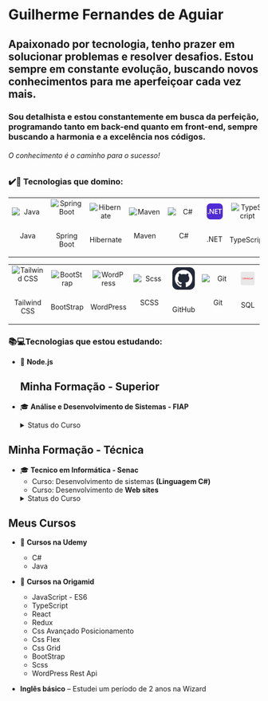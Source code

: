 # Guilherme Fernandes de Aguiar
## Apaixonado por tecnologia, tenho prazer em solucionar problemas e resolver desafios. Estou sempre em constante evolução, buscando novos conhecimentos para me aperfeiçoar cada vez mais.
### Sou detalhista e estou constantemente em busca da perfeição, programando tanto em back-end quanto em front-end, sempre buscando a harmonia e a excelência nos códigos.
###### O conhecimento é o caminho para o sucesso!

### ✔️💯 Tecnologias que domino:


<table>
  <tr>
    <td align="center">
      <img src="https://github.com/marwin1991/profile-technology-icons/blob/main/icons/java.png" style="width:64px; height:72px object-fit: contain; display: block; margin: auto;" alt="Java" /><br/>
     <p>Java</p>
    </td>
    <td align="center">
      <img src="https://github.com/marwin1991/profile-technology-icons/blob/main/icons/spring_boot.png" style="width:64px; height:72px object-fit: contain; display: block; margin: auto;" alt="Spring Boot" /><br/>
      <p>Spring Boot</p>
    </td>
    <td align="center">
      <img src="https://github.com/marwin1991/profile-technology-icons/blob/main/icons/hibernate.png" style="width:64px; height:72px object-fit: contain; display: block; margin: auto;" alt="Hibernate" /><br/>
      <p>Hibernate</p>
    </td>
    <td align="center">
      <img src="https://github.com/marwin1991/profile-technology-icons/blob/main/icons/maven.png" style="width:64px; height:72px object-fit: contain; display: block; margin: auto;" alt="Maven" /><br/>
      <p>Maven</p>
    </td>
    <td align="center">
      <img src="https://github.com/marwin1991/profile-technology-icons/blob/main/icons/c%23.png" style="width:64px; height:72px object-fit: contain; display: block; margin: auto;" alt="C#" /><br/>
      <p>C#</p>
    </td>
  <td align="center">
      <img src="https://raw.githubusercontent.com/tandpfun/skill-icons/65dea6c4eaca7da319e552c09f4cf5a9a8dab2c8/icons/DotNet.svg" style="width:64px; height:72px object-fit: contain; display: block; margin: auto;" alt=".NET" /><br/>
      <p>.NET</p>
    </td>
    <td align="center">
      <img src="https://github.com/marwin1991/profile-technology-icons/blob/main/icons/typescript.png" style="width:64px; height:72px object-fit: contain; display: block; margin: auto;" alt="TypeScript" /><br/>
      <p>TypeScript</p>
    </td>
    <td align="center">
      <img src="https://github.com/marwin1991/profile-technology-icons/blob/main/icons/react.png" style="width:64px; height:72px object-fit: contain; display: block; margin: auto;" alt="React" /><br/>
      <p>React</p>
    </td>
     <td align="center">
      <img src="https://github.com/marwin1991/profile-technology-icons/blob/main/icons/javascript.png" style="width:64px; height:72px object-fit: contain; display: block; margin: auto;" alt="JavaScript" /><br/>
      <p>JavaScript</p>
    </td>
    <td align="center">
      <img src="https://github.com/marwin1991/profile-technology-icons/blob/main/icons/redux.png" style="width:64px; height:72px object-fit: contain; display: block; margin: auto;" alt="Redux" /><br/>
      <p>Redux</p>
    </td>
    <td align="center">
      <img src="https://github.com/marwin1991/profile-technology-icons/blob/main/icons/css.png" style="width:64px; height:72px object-fit: contain; display: block; margin: auto;" alt="CSS" /><br/>
      <p>CSS</p>
    </td>
  </tr>
    </table>
<table>
  <tr>
    <td align="center">
      <img src="https://github.com/marwin1991/profile-technology-icons/blob/main/icons/tailwind_css.png" style="width:64px; height:72px object-fit: contain; display: block; margin: auto;" alt="Tailwind CSS" /><br/>
      <p>Tailwind CSS</p>
    </td>
   <td align="center">
      <img src="https://github.com/marwin1991/profile-technology-icons/blob/main/icons/bootstrap.png" style="width:64px; height:72px object-fit: contain; display: block; margin: auto;" alt="BootStrap" /><br/>
      <p>BootStrap</p>
    </td>
    <td align="center">
      <img src="https://github.com/marwin1991/profile-technology-icons/blob/main/icons/wordpress.png" style="width:64px; height:72px object-fit: contain; display: block; margin: auto;" alt="WordPress" /><br/>
      <p>WordPress</p>
    </td>
    <td align="center">
      <img src="https://github.com/marwin1991/profile-technology-icons/blob/main/icons/sass.png" style="width:64px; height:72px object-fit: contain; display: block; margin: auto;" alt="Scss" /><br/>
      <p>SCSS</p>
    </td>
    <td align="center">
      <img src="https://github.com/tandpfun/skill-icons/blob/main/icons/Github-Dark.svg" style="width:64px; height:72px object-fit: contain; display: block; margin: auto;" alt="GitHub" /><br/>
      <p>GitHub</p>
    </td>
    <td align="center">
      <img src="https://github.com/marwin1991/profile-technology-icons/blob/main/icons/git.png" style="width:64px; height:72px object-fit: contain; display: block; margin: auto;" alt="Git" /><br/>
      <p>Git</p>
    </td>
    <td align="center">
      <img src="https://github.com/gui-bus/TechIcons/blob/main/Light/Oracle.svg" style="width:64px; height:72px object-fit: contain; display: block; margin: auto;" alt="Oracle SQL" /><br/>
      <p>SQL</p>
    </td>
    <td align="center">
      <img src="https://github.com/marwin1991/profile-technology-icons/blob/main/icons/mysql.png" style="width:64px; height:72px object-fit: contain; display: block; margin: auto;" alt="MySQL" /><br/>
      <p>MySQL</p>
    </td>
    <td align="center">
      <img src="https://github.com/marwin1991/profile-technology-icons/blob/main/icons/postgresql.png" style="width:64px; height:72px object-fit: contain; display: block; margin: auto;" alt="PostgreSQL" /><br/>
      <p>PostgreSQL</p>
    </td>
    <td align="center">
      <img src="https://github.com/marwin1991/profile-technology-icons/blob/main/icons/mongodb.png" style="width:64px; height:72px object-fit: contain; display: block; margin: auto;" alt="MongoDB" /><br/>
      <p>MongoDB</p>
    </td>
    <td align="center">
      <img src="https://github.com/marwin1991/profile-technology-icons/blob/main/icons/firebase.png" style="width:64px; height:72px object-fit: contain; display: block; margin: auto;" alt="Firebase" /><br/>
      <p>Firebase</p>
    </td>
  </tr>
</table>


### 📚💻Tecnologias que estou estudando:
- 🚀 **Node.js**
  ## Minha Formação - Superior

- 🎓 **Análise e Desenvolvimento de Sistemas - FIAP**
  <details>
    <summary>Status do Curso</summary>
    - Iniciado em 02/2015 e concluído em 12/2016
  </details>
## Minha Formação - Técnica

- 🎓 **Tecnico em Informática - Senac**<br/>
  - Curso: Desenvolvimento de sistemas **(Linguagem C#)**
  - Curso: Desenvolvimento de **Web sites**<br/>
  <details>
    <summary>Status do Curso</summary>
    - Iniciado em 02/2015 e concluído em 12/2016
  </details>
## Meus Cursos

- 📖 **Cursos na Udemy**
  - C#
  - Java
    
- 📖 **Cursos na Origamid**
  - JavaScript - ES6
  - TypeScript
  - React
  - Redux
  - Css Avançado Posicionamento
  - Css Flex
  - Css Grid
  - BootStrap
  - Scss
  - WordPress Rest Api
- **Inglês básico** – Estudei um período de 2 anos na Wizard
